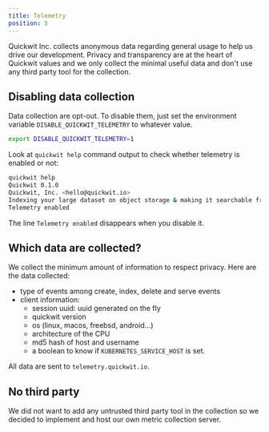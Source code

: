 ```yaml
---
title: Telemetry
position: 5
---
```


Quickwit Inc. collects anonymous data regarding general usage to help us drive our development. Privacy and transparency are at the heart of Quickwit values and we only collect the minimal useful data and don't use any third party tool for the collection.

## Disabling data collection
Data collection are opt-out. To disable them, just set the environment variable `DISABLE_QUICKWIT_TELEMETRY` to whatever value.
```bash
export DISABLE_QUICKWIT_TELEMETRY=1
```

Look at `quickwit help` command output to check whether telemetry is enabled or not:
```bash
quickwit help
Quickwit 0.1.0
Quickwit, Inc. <hello@quickwit.io>
Indexing your large dataset on object storage & making it searchable from the command line.
Telemetry enabled
```

The line `Telemetry enabled` disappears when you disable it.

## Which data are collected?
We collect the minimum amount of information to respect privacy. Here are the data collected:
- type of events among create, index, delete and serve events
- client information:
  - session uuid: uuid generated on the fly
  - quickwit version
  - os (linux, macos, freebsd, android...)
  - architecture of the CPU
  - md5 hash of host and username
  - a boolean to know if `KUBERNETES_SERVICE_HOST` is set.

All data are sent to `telemetry.quickwit.io`.

## No third party
We did not want to add any untrusted third party tool in the collection so we decided to implement and host our own metric collection server.
